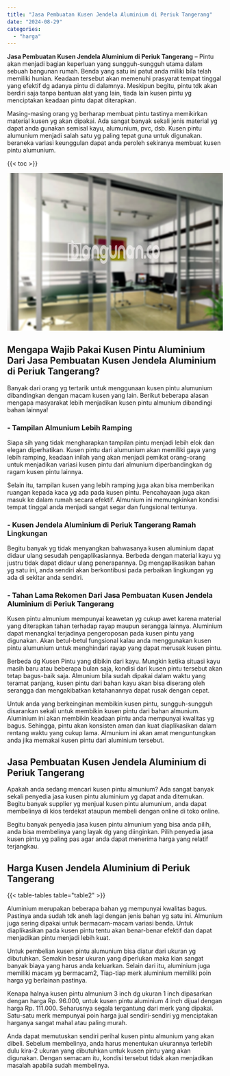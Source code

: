 ```yaml
---
title: "Jasa Pembuatan Kusen Jendela Aluminium di Periuk Tangerang"
date: "2024-08-29"
categories: 
  - "harga"
---
```


**Jasa Pembuatan Kusen Jendela Aluminium di Periuk Tangerang** – Pintu akan menjadi bagian keperluan yang sungguh-sungguh utama dalam sebuah bangunan rumah. Benda yang satu ini patut anda miliki bila telah memiliki hunian. Keadaan tersebut akan memenuhi prasyarat tempat tinggal yang efektif dg adanya pintu di dalamnya. Meskipun begitu, pintu tdk akan berdiri saja tanpa bantuan alat yang lain, tiada lain kusen pintu yg menciptakan keadaan pintu dapat diterapkan.

Masing-masing orang yg berharap membuat pintu tastinya memikirkan material kusen yg akan dipakai. Ada sangat banyak sekali jenis material yg dapat anda gunakan semisal kayu, alumunium, pvc, dsb. Kusen pintu alumunium menjadi salah satu yg paling tepat guna untuk digunakan. beraneka variasi keunggulan dapat anda peroleh sekiranya membuat kusen pintu alumunium.

{{< toc >}}

![Jasa Pembuatan Kusen Jendela Aluminium di Periuk Tangerang](/images/harga-kusen-jendela-alumunium-43.png)

## Mengapa Wajib Pakai Kusen Pintu Aluminium Dari Jasa Pembuatan Kusen Jendela Aluminium di Periuk Tangerang?

Banyak dari orang yg tertarik untuk menggunaan kusen pintu alumunium dibandingkan dengan macam kusen yang lain. Berikut beberapa alasan mengapa masyarakat lebih menjadikan kusen pintu almunium dibandingi bahan lainnya!

### \- Tampilan Almunium Lebih Ramping

Siapa sih yang tidak mengharapkan tampilan pintu menjadi lebih elok dan elegan diperhatikan. Kusen pintu dari alumunium akan memiliki gaya yang lebih ramping, keadaan inilah yang akan menjadi pemikat orang-orang untuk menjadikan variasi kusen pintu dari almunium diperbandingkan dg ragam kusen pintu lainnya.

Selain itu, tampilan kusen yang lebih ramping juga akan bisa memberikan ruangan kepada kaca yg ada pada kusen pintu. Pencahayaan juga akan masuk ke dalam rumah secara efektif. Almunium ini memungkinkan kondisi tempat tinggal anda menjadi sangat segar dan fungsional tentunya.

### \- Kusen Jendela Aluminium di Periuk Tangerang Ramah Lingkungan

Begitu banyak yg tidak menyangkan bahwasanya kusen aluminium dapat didaur ulang sesudah pengaplikasiannya. Berbeda dengan material kayu yg justru tidak dapat didaur ulang penerapannya. Dg mengaplikasikan bahan yg satu ini, anda sendiri akan berkontibusi pada perbaikan lingkungan yg ada di sekitar anda sendiri.

### \- Tahan Lama Rekomen Dari Jasa Pembuatan Kusen Jendela Aluminium di Periuk Tangerang

Kusen pintu almunium mempunyai keawetan yg cukup awet karena material yang diterapkan tahan terhadap rayap maupun serangga lainnya. Aluminium dapat menangkal terjadinya pengeroposan pada kusen pintu yang digunakan. Akan betul-betul fungsional kalau anda menggunakan kusen pintu alumunium untuk menghindari rayap yang dapat merusak kusen pintu.

Berbeda dg Kusen Pintu yang dibikin dari kayu. Mungkin ketika situasi kayu masih baru atau beberapa bulan saja, kondisi dari kusen pintu tersebut akan tetap bagus-baik saja. Almunium bila sudah dipakai dalam waktu yang teramat panjang, kusen pintu dari bahan kayu akan bisa diserang oleh serangga dan mengakibatkan ketahanannya dapat rusak dengan cepat.

Untuk anda yang berkeinginan membikin kusen pintu, sungguh-sungguh disarankan sekali untuk membikin kusen pintu dari bahan almunium. Aluminium ini akan membikin keadaan pintu anda mempunyai kwalitas yg bagus. Sehingga, pintu akan konsisten aman dan kuat diaplikasikan dalam rentang waktu yang cukup lama. Almunium ini akan amat menguntungkan anda jika memakai kusen pintu dari aluminium tersebut.

## Jasa Pembuatan Kusen Jendela Aluminium di Periuk Tangerang

Apakah anda sedang mencari kusen pintu almunium? Ada sangat banyak sekali penyedia jasa kusen pintu aluminium yg dapat anda ditemukan. Begitu banyak supplier yg menjual kusen pintu alumunium, anda dapat membelinya di kios terdekat ataupun membeli dengan online di toko online.

Begitu banyak penyedia jasa kusen pintu almunium yang bisa anda pilih, anda bisa membelinya yang layak dg yang diinginkan. Pilih penyedia jasa kusen pintu yg paling pas agar anda dapat menerima harga yang relatif terjangkau.

## Harga Kusen Jendela Aluminium di Periuk Tangerang

{{< table-tables table="table2" >}}

Aluminium merupakan beberapa bahan yg mempunyai kwalitas bagus. Pastinya anda sudah tdk aneh lagi dengan jenis bahan yg satu ini. Almunium juga sering dipakai untuk bermacam-macam variasi benda. Untuk diaplikasikan pada kusen pintu tentu akan benar-benar efektif dan dapat menjadikan pintu menjadi lebih kuat.

Untuk pembelian kusen pintu alumunium bisa diatur dari ukuran yg dibutuhkan. Semakin besar ukuran yang diperlukan maka kian sangat banyak biaya yang harus anda keluarkan. Selain dari itu, aluminium juga memiliki macam yg bermacam2, Tiap-tiap merk aluminium memiliki poin harga yg berlainan pastinya.

Kenapa halnya kusen pintu almunium 3 inch dg ukuran 1 inch dipasarkan dengan harga Rp. 96.000, untuk kusen pintu aluminium 4 inch dijual dengan harga Rp. 111.000. Seharusnya segala tergantung dari merk yang dipakai. Satu-satu merk mempunyai poin harga jual sendiri-sendiri yg menciptakan harganya sangat mahal atau paling murah.

Anda dapat memutuskan sendiri perihal kusen pintu almunium yang akan dibeli. Sebelum membelinya, anda harus menentukan ukurannya terlebih dulu kira-2 ukuran yang dibutuhkan untuk kusen pintu yang akan digunakan. Dengan semacam itu, kondisi tersebut tidak akan menjadikan masalah apabila sudah membelinya.
